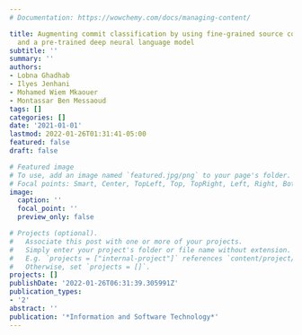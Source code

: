 ```yaml
---
# Documentation: https://wowchemy.com/docs/managing-content/

title: Augmenting commit classification by using fine-grained source code changes
  and a pre-trained deep neural language model
subtitle: ''
summary: ''
authors:
- Lobna Ghadhab
- Ilyes Jenhani
- Mohamed Wiem Mkaouer
- Montassar Ben Messaoud
tags: []
categories: []
date: '2021-01-01'
lastmod: 2022-01-26T01:31:41-05:00
featured: false
draft: false

# Featured image
# To use, add an image named `featured.jpg/png` to your page's folder.
# Focal points: Smart, Center, TopLeft, Top, TopRight, Left, Right, BottomLeft, Bottom, BottomRight.
image:
  caption: ''
  focal_point: ''
  preview_only: false

# Projects (optional).
#   Associate this post with one or more of your projects.
#   Simply enter your project's folder or file name without extension.
#   E.g. `projects = ["internal-project"]` references `content/project/deep-learning/index.md`.
#   Otherwise, set `projects = []`.
projects: []
publishDate: '2022-01-26T06:31:39.305991Z'
publication_types:
- '2'
abstract: ''
publication: '*Information and Software Technology*'
---
```


